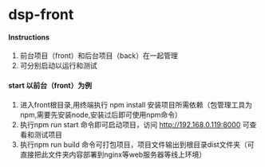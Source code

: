 # dsp-front
#### Instructions

1.  前台项目（front）和后台项目（back）在一起管理
2.  可分别启动以运行和测试

#### start 以前台（front）为例

1.  进入front根目录,用终端执行 npm install 安装项目所需依赖（包管理工具为npm,需要先安装node,安装过后即可使用npm命令）
2.  执行npm run start 命令即可启动项目，访问 http://192.168.0.119:8000 可查看和测试项目
3.  执行npm run build 命令可打包项目，项目文件输出到根目录dist文件夹（可直接把此文件夹内容部署到nginx等web服务器等线上环境）
